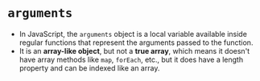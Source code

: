 # `arguments`

- In JavaScript, the `arguments` object is a local variable available inside regular functions that represent the arguments passed to the function. 
- It is an **array-like object**, but not a **true array**, which means it doesn't have array methods like `map`, `forEach`, etc., but it does have a length property and can be indexed like an array.